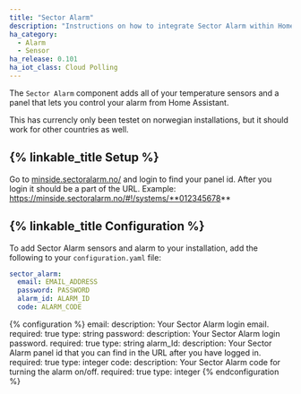 ```yaml
---
title: "Sector Alarm"
description: "Instructions on how to integrate Sector Alarm within Home Assistant."
ha_category:
  - Alarm
  - Sensor
ha_release: 0.101
ha_iot_class: Cloud Polling
---
```


The `Sector Alarm` component adds all of your temperature sensors and a panel that lets you control your alarm from Home Assistant.

This has currencly only been testet on norwegian installations, but it should work for other countries as well.

## {% linkable_title Setup %}

Go to [minside.sectoralarm.no/](https://minside.sectoralarm.no/) and login to find your panel id. After you login it should be a part of the URL. Example: https://minside.sectoralarm.no/#!/systems/**012345678**

## {% linkable_title Configuration %}

To add Sector Alarm sensors and alarm to your installation, add the following to your `configuration.yaml` file:

```yaml
sector_alarm:
  email: EMAIL_ADDRESS
  password: PASSWORD
  alarm_id: ALARM_ID
  code: ALARM_CODE
```

{% configuration %}
email:
  description: Your Sector Alarm login email.
  required: true
  type: string
password:
  description: Your Sector Alarm login password.
  required: true
  type: string
alarm_Id:
  description: Your Sector Alarm panel id that you can find in the URL after you have logged in.
  required: true
  type: integer
code:
  description: Your Sector Alarm code for turning the alarm on/off.
  required: true
  type: integer
{% endconfiguration %}

